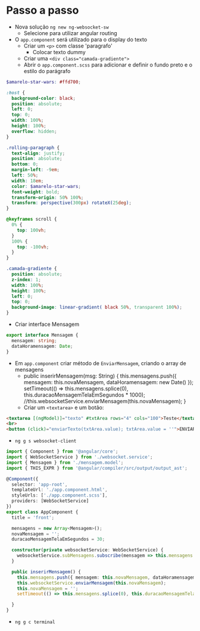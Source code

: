 # Passo a passo
- Nova solução `ng new ng-websocket-sw`
  - Selecione para utilizar angular routing
- O `app.component` será utilizado para o display do texto
  - Criar um `<p>` com classe 'paragrafo'
    - Colocar texto dummy
  - Criar uma `<div class="camada-gradiente">`
  - Abrir o `app.component.scss` para adicionar e definir o fundo preto e o estilo do parágrafo
  
```scss
$amarelo-star-wars: #ffd700;

:host {
  background-color: black;
  position: absolute;
  left: 0;
  top: 0;
  width: 100%;
  height: 100%;
  overflow: hidden;
}

.rolling-paragraph {
  text-align: justify;
  position: absolute;
  bottom: 0;
  margin-left: -9em;
  left: 50%;
  width: 18em;
  color: $amarelo-star-wars;
  font-weight: bold;
  transform-origin: 50% 100%;
  transform: perspective(300px) rotateX(25deg);
}

@keyframes scroll {
  0% {
    top: 100vh;
  }
  100% {
    top: -100vh;
  }
}

.camada-gradiente {
  position: absolute;
  z-index: 1;
  width: 100%;
  height: 100%;
  left: 0;
  top: 0;
  background-image: linear-gradient( black 50%, transparent 100%);
}
```
- Criar interface Mensagem

```typescript
export interface Mensagem {
  mensagem: string;
  dataHoramensagem: Date;
}
```
- Em `app.component` criar método de `EnviarMensagem`, criando o array de mensagens
  - public inserirMensagem(msg: String) {
    this.mensagens.push({ mensagem: this.novaMensagem, dataHoramensagem: new Date() });
    setTimeout(() => this.mensagens.splice(0), this.duracaoMensagemTelaEmSegundos * 1000);
    //this.websocketService.enviarMensagem(this.novaMensagem);
  }
  - Criar um `<textarea>` e um botão:
```html
<textarea [(ngModel)]="texto" #txtArea rows="4" cols="100">Teste</textarea>
<br>
<button (click)="enviarTexto(txtArea.value); txtArea.value = ''">ENVIAR TEXTO</button>%
```
- `ng g s websocket-client`

```typescript
import { Component } from '@angular/core';
import { WebSocketService } from './websocket.service';
import { Mensagem } from './mensagem.model';
import { THIS_EXPR } from '@angular/compiler/src/output/output_ast';

@Component({
  selector: 'app-root',
  templateUrl: './app.component.html',
  styleUrls: ['./app.component.scss'],
  providers: [WebSocketService]
})
export class AppComponent {
  title = 'front';

  mensagens = new Array<Mensagem>();
  novaMensagem = '';
  duracaoMensagemTelaEmSegundos = 30;

  constructor(private websocketService: WebSocketService) {
    websocketService.subMensagens.subscribe(mensagem => this.mensagens.push(mensagem));
  }

  public inserirMensagem() {
    this.mensagens.push({ mensagem: this.novaMensagem, dataHoramensagem: new Date() });
    this.websocketService.enviarMensagem(this.novaMensagem);
    this.novaMensagem = '';
    setTimeout(() => this.mensagens.splice(0), this.duracaoMensagemTelaEmSegundos * 1000);

  }
}
```

- `ng g c terminal`
